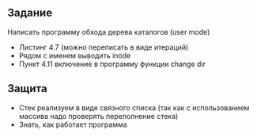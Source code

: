 ## Задание
Написать программу обхода дерева каталогов (user mode)
- Листинг 4.7 (можно переписать в виде итераций)
- Рядом с именем выводить inode
- Пункт 4.11 включение в программу функции change dir

## Защита
- Стек реализуем в виде связного списка (так как с использованием массива надо проверять переполнение стека)
- Знать, как работает программа